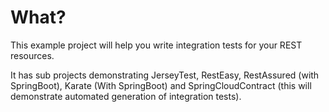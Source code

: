 # What?

This example project will help you write integration tests for your REST resources.

It has sub projects demonstrating JerseyTest, RestEasy, RestAssured (with SpringBoot),
Karate (With SpringBoot) and SpringCloudContract (this will demonstrate automated
generation of integration tests).
